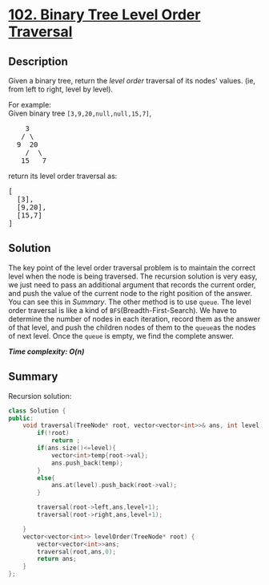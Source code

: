 # [102. Binary Tree Level Order Traversal](https://leetcode.com/problems/binary-tree-level-order-traversal/)

## Description

<div class="content__u3I1 question-content__JfgR"><div><p>Given a binary tree, return the <i>level order</i> traversal of its nodes' values. (ie, from left to right, level by level).</p>

<p>
For example:<br>
Given binary tree <code>[3,9,20,null,null,15,7]</code>,<br>
</p><pre>    3
   / \
  9  20
    /  \
   15   7
</pre>
<p></p>
<p>
return its level order traversal as:<br>
</p><pre>[
  [3],
  [9,20],
  [15,7]
]
</pre>
<p></p></div></div>

## Solution
The key point of the level order traversal problem is to maintain the correct level when the node is being traversed. The recursion solution is very easy, we just need to pass an additional argument that records the current order, and push the value of the current node to the right position of the answer. You can see this in _Summary_.
The other method is to use `queue`. The level order traversal is like a kind of `BFS`(Breadth-First-Search). We have to determine the number of nodes in each iteration, record them as the answer of that level, and push the children nodes of them to the `queue`as the nodes of next level. Once the `queue` is empty, we find the complete answer.

_**Time complexity: O(n)**_

## Summary
Recursion solution:
```cpp
class Solution {
public:
    void traversal(TreeNode* root, vector<vector<int>>& ans, int level){
        if(!root)
            return ;
        if(ans.size()<=level){
            vector<int>temp{root->val};
            ans.push_back(temp);
        }
        else{
            ans.at(level).push_back(root->val);
        }

        traversal(root->left,ans,level+1);
        traversal(root->right,ans,level+1);

    }
    vector<vector<int>> levelOrder(TreeNode* root) {
        vector<vector<int>>ans;
        traversal(root,ans,0);
        return ans;
    }
};
```
